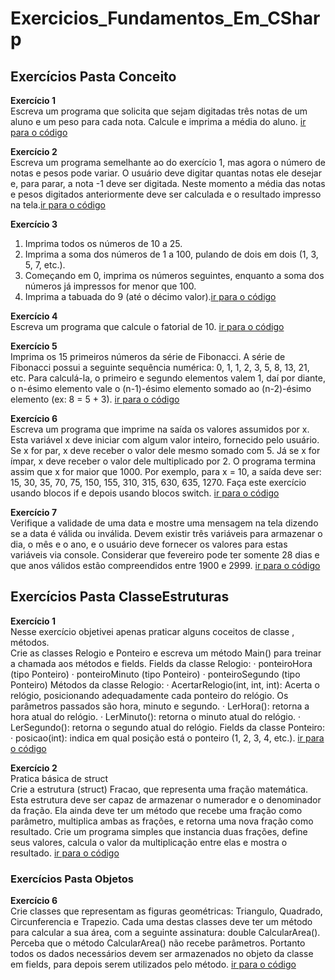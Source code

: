 # Exercicios_Fundamentos_Em_CSharp

## Exercícios Pasta Conceito

<b> Exercício 1 </b> </br>
Escreva um programa que solicita que sejam digitadas três notas de um aluno e um peso para
cada nota. Calcule e imprima a média do aluno. [ir para o código](/1Conceitos/Exercicio_1/Program.cs) <br/>

<b> Exercício 2 </b> </br>
Escreva um programa semelhante ao do exercício 1, mas agora o número de notas e pesos
pode variar. O usuário deve digitar quantas notas ele desejar e, para parar, a nota -1 deve ser
digitada. Neste momento a média das notas e pesos digitados anteriormente deve ser
calculada e o resultado impresso na tela.[ir para o código](/1Conceitos/Exercicio_2/Program.cs)</br>

<b> Exercício 3 </b> </br>
1. Imprima todos os números de 10 a 25. <br/>
2. Imprima a soma dos números de 1 a 100, pulando de dois em dois (1, 3, 5, 7, etc.). <br/>
3. Começando em 0, imprima os números seguintes, enquanto a soma dos números já
impressos for menor que 100. <br/>
4. Imprima a tabuada do 9 (até o décimo valor).[ir para o código](/1Conceitos/Exercicio_3/Program.cs) </br>

<b>Exercício 4</b> </br>
Escreva um programa que calcule o fatorial de 10. [ir para o código](/1Conceitos/Exercicio_4/Program.cs) </br>

<b>Exercício 5</b> </br>
Imprima os 15 primeiros números da série de Fibonacci. A série de Fibonacci possui a seguinte sequência numérica: 0, 1, 1, 2, 3, 5, 8, 13, 21, etc. Para calculá-la, o primeiro e segundo elementos valem 1, daí por diante, o n-ésimo elemento
vale o (n-1)-ésimo elemento somado ao (n-2)-ésimo elemento (ex: 8 = 5 + 3). [ir para o código](/1Conceitos/Exercicio_5/Program.cs) </br>

<b>Exercício 6</b> </br>
Escreva um programa que imprime na saída os valores assumidos por x. Esta variável x deve
iniciar com algum valor inteiro, fornecido pelo usuário. Se x for par, x deve receber o valor dele mesmo somado com 5. Já se x for ímpar, x deve receber o valor dele multiplicado por 2. O programa termina assim que x for maior que 1000. Por exemplo, para x = 10, a saída deve ser: 15, 30, 35, 70, 75, 150, 155, 310, 315, 630, 635, 1270. Faça este exercício usando blocos if e depois usando blocos switch. [ir para o código](/1Conceitos/Exercicio_6/Program.cs) </br>

<b>Exercício 7</b> </br>
Verifique a validade de uma data e mostre uma mensagem na tela dizendo se a data é válida ou
inválida. Devem existir três variáveis para armazenar o dia, o mês e o ano, e o usuário deve
fornecer os valores para estas variáveis via console. Considerar que fevereiro pode ter
somente 28 dias e que anos válidos estão compreendidos entre 1900 e 2999. [ir para o código](/1Conceitos/Exercicio_7/Program.cs) </br>

## Exercícios Pasta ClasseEstruturas

<b>Exercício 1</b> </br>
Nesse exercício objetivei apenas praticar alguns coceitos de classe , métodos. </br>
Crie as classes Relogio e Ponteiro e escreva um método Main() para treinar a chamada aos
métodos e fields.
Fields da classe Relogio:
· ponteiroHora (tipo Ponteiro)
· ponteiroMinuto (tipo Ponteiro)
· ponteiroSegundo (tipo Ponteiro)
Métodos da classe Relogio:
· AcertarRelogio(int, int, int): Acerta o relógio, posicionando adequadamente cada
ponteiro do relógio. Os parâmetros passados são hora, minuto e segundo.
· LerHora(): retorna a hora atual do relógio.
· LerMinuto(): retorna o minuto atual do relógio.
· LerSegundo(): retorna o segundo atual do relógio.
Fields da classe Ponteiro:
· posicao(int): indica em qual posição está o ponteiro (1, 2, 3, 4, etc.).  [ir para o código](/2ClasseEstrutura/Exercicio_1/Program.cs) </br>

<b>Exercício 2</b> </br>
Pratica básica de struct </br>
Crie a estrutura (struct) Fracao, que representa uma fração matemática. Esta estrutura deve ser capaz de armazenar o numerador e o denominador da fração. Ela ainda deve ter um método que recebe uma fração como parâmetro, multiplica ambas as frações, e retorna uma nova fração como resultado. Crie um programa simples que instancia duas frações, define seus valores, calcula o valor da multiplicação entre elas e mostra o resultado. [ir para o código](/2ClasseEstrutura/Exercicio_2/Program.cs) </br>

### Exercícios Pasta Objetos
<b>Exercício 6</b> </br>
Crie classes que representam as figuras geométricas: Triangulo, Quadrado, Circunferencia e Trapezio. Cada uma destas classes deve ter um método para calcular a sua área, com a seguinte assinatura: double CalcularArea().</br>
Perceba que o método CalcularArea() não recebe parâmetros. Portanto todos os dados necessários devem ser armazenados no objeto da classe em fields, para depois serem utilizados pelo método. [ir para o código](/1Objetos/Exercicio_1/Program.cs) </br>